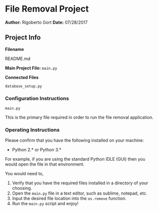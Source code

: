 # File Removal Project
**Author:** Rigoberto Gort
**Date:** 07/28/2017

## Project Info
**Filename**

README.md

**Main Project File:** `main.py`

**Connected Files**

`database_setup.py`

### Configuration Instructions
`main.py`

This is the primary file required in order to run the file removal application.

### Operating Instructions
Please confirm that you have the following installed on your machine:

- Python 2.* or Python 3.*

For example, if you are using the standard Python IDLE  (GUI) then you would open the file in that environment.

You would need to,

1. Verify that you have the required files installed in a directory of your choosing.
2. Open the `main.py` file in a text editor, such as sublime, notepad, etc.
3. Input the desired file location into the `os.remove` function.
4. Run the `main.py` script and enjoy!